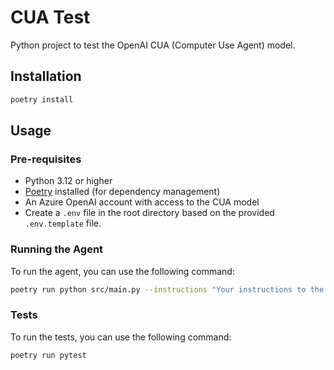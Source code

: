 # CUA Test

Python project to test the OpenAI CUA (Computer Use Agent) model.

## Installation

```sh
poetry install
```

## Usage

### Pre-requisites

- Python 3.12 or higher
- [Poetry](https://python-poetry.org/docs/#installation) installed (for dependency management)
- An Azure OpenAI account with access to the CUA model
- Create a `.env` file in the root directory based on the provided `.env.template` file.

### Running the Agent

To run the agent, you can use the following command:

```sh
poetry run python src/main.py --instructions "Your instructions to the CUA agent here"
```

### Tests

To run the tests, you can use the following command:

```sh
poetry run pytest
```
